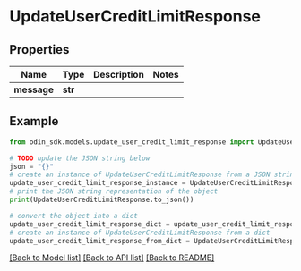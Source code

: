 # UpdateUserCreditLimitResponse


## Properties

Name | Type | Description | Notes
------------ | ------------- | ------------- | -------------
**message** | **str** |  | 

## Example

```python
from odin_sdk.models.update_user_credit_limit_response import UpdateUserCreditLimitResponse

# TODO update the JSON string below
json = "{}"
# create an instance of UpdateUserCreditLimitResponse from a JSON string
update_user_credit_limit_response_instance = UpdateUserCreditLimitResponse.from_json(json)
# print the JSON string representation of the object
print(UpdateUserCreditLimitResponse.to_json())

# convert the object into a dict
update_user_credit_limit_response_dict = update_user_credit_limit_response_instance.to_dict()
# create an instance of UpdateUserCreditLimitResponse from a dict
update_user_credit_limit_response_from_dict = UpdateUserCreditLimitResponse.from_dict(update_user_credit_limit_response_dict)
```
[[Back to Model list]](../README.md#documentation-for-models) [[Back to API list]](../README.md#documentation-for-api-endpoints) [[Back to README]](../README.md)


